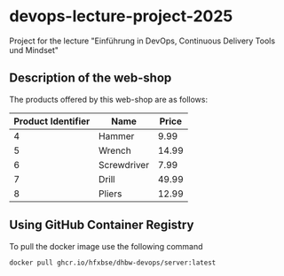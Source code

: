 # devops-lecture-project-2025

Project for the lecture "Einführung in DevOps, Continuous Delivery Tools und Mindset"

## Description of the web-shop

The products offered by this web-shop are as follows:

| Product Identifier | Name        | Price |
|--------------------|-------------|-------|
| 4                  | Hammer      | 9.99  |
| 5                  | Wrench      | 14.99 |
| 6                  | Screwdriver | 7.99  |
| 7                  | Drill       | 49.99 |
| 8                  | Pliers      | 12.99 |

## Using GitHub Container Registry

To pull the docker image use the following command
```bash
docker pull ghcr.io/hfxbse/dhbw-devops/server:latest
```